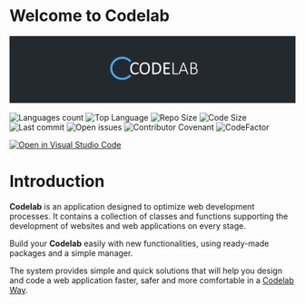# Welcome to **Codelab**


![Codelab Logo](docs/assets/logo.png)

![Languages count](https://img.shields.io/github/languages/count/psyll/Codelab)
![Top Language](https://img.shields.io/github/languages/top/psyll/Codelab)
![Repo Size](https://img.shields.io/github/repo-size/psyll/Codelab)
![Code Size](https://img.shields.io/github/languages/code-size/psyll/Codelab)
![Last commit](https://img.shields.io/github/last-commit/psyll/Codelab)
![Open issues](https://img.shields.io/github/issues-raw/psyll/Codelab)
![Contributor Covenant](https://img.shields.io/badge/Contributor%20Covenant-2.0-4baaaa.svg)
![CodeFactor](https://www.codefactor.io/repository/github/psyll/codelab/badge?s=ae31d6f3226bdf7bbf736f7337658a3f3d6a7fbd)

[![Open in Visual Studio Code](https://open.vscode.dev/badges/open-in-vscode.svg)](https://open.vscode.dev/psyll/Codelab)

# Introduction

**Codelab** is an application designed to optimize web development processes. It contains a collection of classes and functions supporting the development of websites and web applications on every stage.

Build your **Codelab** easily with new functionalities, using ready-made packages and a simple manager.

The system provides simple and quick solutions that will help you design and code a web application faster, safer and more comfortable in a [Codelab Way](https://psyll.com/products/codelab/way).